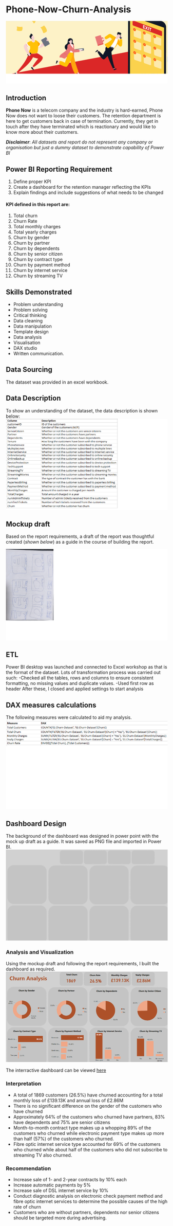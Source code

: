 # Phone-Now-Churn-Analysis
![](Logo1.png)
## Introduction
**Phone Now** is a telecom company and the industry is hard-earned, Phone Now does not want to loose their customers. The retention department is here to get customers back in case of termination. Currently, they get in touch after they have terminated which is reactionary and would like to know more about their customers.

**_Disclaimer_**: _All datasets and report do not represent any company or organisation but just a dummy dataset to demonstrate capability of Power BI_

## Power BI Reporting Requirement
1.	Define proper KPI
2.	Create a dashboard for the retention manager reflecting the KPIs
3.	Explain findings and include suggestions of what needs to be changed
	
#### KPI defined in this report are:
1.	Total churn
2.	Churn Rate
3.	Total monthly charges 
4.	Total yearly charges
5.	Churn by gender
6.	Churn by partner
7.	Churn by dependents
8.	Churn by senior citizen
9.	Churn by contract type
10.	Churn by payment method
11.	Churn by internet service
12.	Churn by streaming TV
   
## Skills Demonstrated
- Problem understanding 
- Problem solving 
- Critical thinking
- Data cleaning
- Data manipulation
- Template design
- Data analysis
- Visualisation
- DAX studio
- Written communication.

## Data Sourcing
The dataset was provided in an excel workbook.

## Data Description
To show an understanding of the dataset, the data description is shown below:
![](DataDescription.png)

## Mockup draft
Based on the report requirements, a draft of the report was thoughtful created (_shown below_) as a guide in the course of building the report.

![](MockUp.png)

## ETL
Power BI desktop was launched and connected to Excel workshop as that is the format of the dataset. Lots of transformation process was carried out such:
-Checked all the tables, rows and columns to ensure consistent formatting, no missing values and duplicate values. 
-Used first row as header
After these, I closed and applied settings to start analysis

## DAX measures calculations
The following measures were calculated to aid my analysis.
![](DAX.png)

## Dashboard Design
The background of the dashboard was designed in power point with the mock up draft as a guide. It was saved as PNG file and imported in Power BI.
![](Design.png)


### Analysis and Visualization
Using the mockup draft and following the report requirements, I built the dashboard as required.
![](Dashboard.png)

The interractive dashboard can be viewed [here](https://app.powerbi.com/view?r=eyJrIjoiZDdhYTIxODctYzQzZS00ZGI2LThhZDMtOGY3YTYwY2FkMzQ0IiwidCI6ImFmMWJhNzExLTA2MmMtNGYzZS04YmNjLWQyY2U4N2RjNGQwYSJ9) 

### Interpretation
-	A total of 1869 customers (26.5%) have churned accounting for a total monthly loss of £139.13K and annual loss of £2.86M
-	There is no significant difference on the gender of the customers who have churned
-	Approximately 64% of the customers who churned have partners, 83% have dependents and 75% are senior citizens
-	Month-to-month contract type makes up a whopping 89% of the customers who churned while electronic payment type makes up more than half (57%) of the customers who churned.
-	Fibre optic internet service type accounted for 69% of the customers who churned while about half of the customers who did not subscribe to streaming TV also churned.
### Recommendation
-	Increase sale of 1- and 2-year contracts by 10% each
-	Increase automatic payments by 5%
-	Increase sale of DSL internet service by 10%
-	Conduct diagnostic analysis on electronic check payment method and fibre optic internet services to determine the possible causes of the high rate of churn
-	Customers who are without partners, dependents nor senior citizens should be targeted more during advertising.
